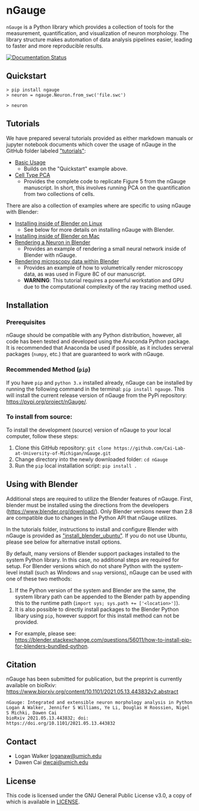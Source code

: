 # nGauge
`nGauge` is a Python library which provides a collection of tools for the measurement, quantification, and visualization of neuron morphology. The library structure makes automation of data analysis pipelines easier, leading to faster and more reproducible results.

[![Documentation Status](https://readthedocs.org/projects/ngauge/badge/?version=latest)](https://ngauge.readthedocs.io/en/latest/?badge=latest)

## Quickstart

```
> pip install ngauge
> neuron = ngauge.Neuron.from_swc('file.swc')

> neuron
``` 

## Tutorials

We have prepared several tutorials provided as either markdown manuals or jupyter notebook documents which cover the usage of nGauge in the GitHub folder labeled ["tutorials"](https://github.com/Cai-Lab-at-University-of-Michigan/nGauge/tree/master/tutorials):
- [Basic Usage](https://github.com/Cai-Lab-at-University-of-Michigan/nGauge/tree/master/tutorials/basic_usage)
  - Builds on the "Quickstart" example above.
- [Cell Type PCA](https://github.com/Cai-Lab-at-University-of-Michigan/nGauge/tree/master/tutorials/make_figure_five)
  - Provides the complete code to replicate Figure 5 from the nGauge manuscript. In short, this involves running PCA on the quantification from two collections of cells.

There are also a collection of examples where are specific to using nGauge with Blender:
- [Installing inside of Blender on Linux](https://github.com/Cai-Lab-at-University-of-Michigan/nGauge/tree/master/tutorials/install_blender_ubuntu)
  - See below for more details on installing nGauge with Blender.
- [Installing inside of Blender on Mac](https://github.com/Cai-Lab-at-University-of-Michigan/nGauge/tree/master/tutorials/install_blender_mac)
- [Rendering a Neuron in Blender](https://github.com/Cai-Lab-at-University-of-Michigan/nGauge/tree/master/tutorials/render_neuron_blender)
  - Provides an example of rendering a small neural network inside of Blender with nGauge.
- [Rendering microscopy data within Blender](https://github.com/Cai-Lab-at-University-of-Michigan/nGauge/tree/master/tutorials/render_volumetric_blender)
  - Provides an example of how to volumetrically render microscopy data, as was used in Figure 8C of our manuscript.
  - **WARNING**: This tutorial requires a powerful workstation and GPU due to the computational complexity of the ray tracing method used.

## Installation

### Prerequisites

nGauge should be compatible with any Python distribution, however, all code has been tested and developed
using the Anaconda Python package. It is recommended that Anaconda be used if possible, as it includes
serveral packages (`numpy`, etc.) that are guaranteed to work with nGauge.

### Recommended Method (`pip`)

If you have  `pip` and `python 3.x` installed already, nGauge can be installed by running the following command
in the terminal: `pip install ngauge`. This will install the current release version of nGauge from the
PyPi repository: <https://pypi.org/project/nGauge/>.

### To install from source:

To install the development (source) version of nGauge to your local computer, follow these steps:
1. Clone this GitHub repository: `git clone https://github.com/Cai-Lab-at-University-of-Michigan/nGauge.git`
2. Change directory into the newly downloaded folder: `cd nGauge`
3. Run the `pip` local installation script: `pip install .`

## Using with Blender

Additional steps are required to utilize the Blender features of nGauge.
First, blender must be installed using the directions from the developers (<https://www.blender.org/download/>).
Only Blender versions newer than 2.8 are compatible due to changes in the Python API that nGauge utilizes.

In the tutorials folder, instructions to install and configure Blender with nGauge is provided as ["install_blender_ubuntu"](https://github.com/Cai-Lab-at-University-of-Michigan/nGauge/tree/master/tutorials/install_blender_ubuntu).
If you do not use Ubuntu, please see below for alternative install options.

By default, many versions of Blender support packages installed to the system Python
library. In this case, no additional steps are required for setup.
For Blender versions which do not share Python with the system-level install (such
as Windows and `snap` versions), nGauge can be used with one of these two methods:

1. If the Python version of the system and Blender are the same, the system
library path can be appended to the Blender path by appending this to the runtime path
(`import sys; sys.path += ['<location>']`).
2. It is also possible to directly install packages to the Blender Python libary
using `pip`, however support for this install method can not be provided.
  * For example, please see: <https://blender.stackexchange.com/questions/56011/how-to-install-pip-for-blenders-bundled-python>.

## Citation

nGauge has been submitted for publication, but the preprint is currently available on bioRxiv: https://www.biorxiv.org/content/10.1101/2021.05.13.443832v2.abstract

```
nGauge: Integrated and extensible neuron morphology analysis in Python
Logan A Walker, Jennifer S Williams, Ye Li, Douglas H Roossien, Nigel S Michki, Dawen Cai
bioRxiv 2021.05.13.443832; doi: https://doi.org/10.1101/2021.05.13.443832
```

## Contact
 * Logan Walker <loganaw@umich.edu>
 * Dawen Cai <dwcai@umich.edu>

## License

This code is licensed under the GNU General Public License v3.0, a copy of which is available in [LICENSE](https://github.com/Cai-Lab-at-University-of-Michigan/nGauge/blob/master/LICENSE).

